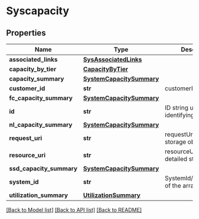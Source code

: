 # Syscapacity

## Properties
Name | Type | Description | Notes
------------ | ------------- | ------------- | -------------
**associated_links** | [**SysAssociatedLinks**](SysAssociatedLinks.md) |  | [optional] 
**capacity_by_tier** | [**CapacityByTier**](CapacityByTier.md) |  | [optional] 
**capacity_summary** | [**SystemCapacitySummary**](SystemCapacitySummary.md) |  | [optional] 
**customer_id** | **str** | customerId | [optional] 
**fc_capacity_summary** | [**SystemCapacitySummary**](SystemCapacitySummary.md) |  | [optional] 
**id** | **str** | ID string uniquely identifying the object. | [optional] 
**nl_capacity_summary** | [**SystemCapacitySummary**](SystemCapacitySummary.md) |  | [optional] 
**request_uri** | **str** | requestUri for detailed storage object | [optional] 
**resource_uri** | **str** | resourceUri for detailed storage object | [optional] 
**ssd_capacity_summary** | [**SystemCapacitySummary**](SystemCapacitySummary.md) |  | [optional] 
**system_id** | **str** | SystemId/serialNumber of the array. | [optional] 
**utilization_summary** | [**UtilizationSummary**](UtilizationSummary.md) |  | [optional] 

[[Back to Model list]](../README.md#documentation-for-models) [[Back to API list]](../README.md#documentation-for-api-endpoints) [[Back to README]](../README.md)


